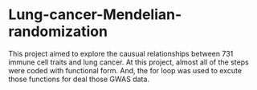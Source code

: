 # Lung-cancer-Mendelian-randomization
This project aimed to explore the causual relationships between 731 immune cell traits and lung cancer. At this project, almost all of the steps were coded with functional form.
And, the for loop was used to excute those functions for deal those GWAS data.
